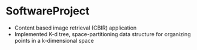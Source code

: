 # SoftwareProject
- Content based image retrieval (CBIR) application
- Implemented K-d tree, space-partitioning data structure for organizing points in a k-dimensional space

